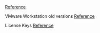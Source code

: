 [Reference](https://linuxize.com/post/how-to-install-vmware-workstation-player-on-ubuntu-20-04/)

VMware Workstation old versions
[Reference](https://communities.vmware.com/t5/VMware-Workstation-Pro/Vmware-Workstation-16-2-dark-mode/m-p/2875565)

License Keys
[Reference](https://gist.github.com/williamgh2019/cc2ad94cc18cb930a0aab42ed8d39e6f)